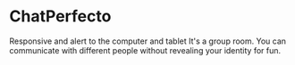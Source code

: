 # ChatPerfecto
Responsive and alert to the computer and tablet It's a group room. You can communicate with different people without revealing your identity for fun. 
